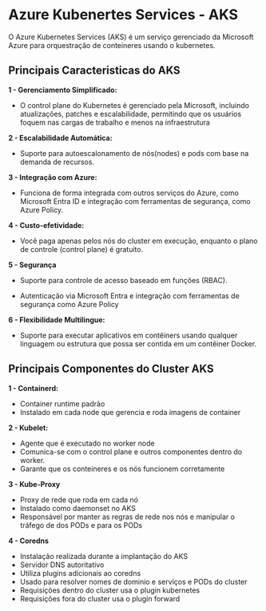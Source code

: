 # Azure Kubenertes Services - AKS

 O Azure Kubernetes Services (AKS) é um serviço gerenciado da Microsoft Azure para orquestração de conteineres usando o kubernetes.

## Principais Caracteristicas do AKS

 **1 - Gerenciamento Simplificado:**

 - O control plane do Kubernetes é gerenciado pela Microsoft, incluindo atualizações, patches e escalabilidade, permitindo que os usuários foquem nas cargas de trabalho e menos na infraestrutura

**2 - Escalabilidade Automática:**

- Suporte para autoescalonamento de nós(nodes) e pods com base na demanda de recursos.

**3 - Integração com Azure:**

- Funciona de forma integrada com outros serviços do Azure, como Microsoft Entra ID e integração com ferramentas de segurança, como Azure Policy.

**4 - Custo-efetividade:**

- Você paga apenas pelos nós do cluster em execução, enquanto o plano de controle (control plane) é gratuito.

**5 - Segurança**

- Suporte para controle de acesso baseado em funções (RBAC).

- Autenticação via Microsoft Entra e integração com ferramentas de segurança como Azure Policy

**6 - Flexibilidade Multilingue:**

- Suporte para executar aplicativos em contêiners usando qualquer linguagem ou estrutura que possa ser contida em um contêiner Docker.

## Principais Componentes do Cluster AKS

**1 - Containerd:**

- Container runtime padrão
- Instalado em cada node que gerencia e roda imagens de container

**2 - Kubelet:**

- Agente que é executado no worker node
- Comunica-se com o control plane e outros componentes dentro do worker.
- Garante que os conteineres e os nós funcionem corretamente

**3 - Kube-Proxy**

- Proxy de rede que roda em cada nó
- Instalado como daemonset no AKS
- Responsável por manter as regras de rede nos nós e manipular o tráfego de dos PODs e para os PODs

**4 - Coredns**

- Instalação realizada durante a implantação do AKS
- Servidor DNS autoritativo
- Utiliza plugins adicionais ao coredns
- Usado para resolver nomes de dominio e serviços e PODs do cluster
- Requisições dentro do cluster usa o plugin kubernetes
- Requisições fora do cluster usa o plugin forward